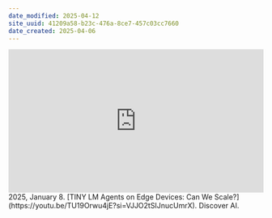 ```yaml
---
date_modified: 2025-04-12
site_uuid: 41209a58-b23c-476a-8ce7-457c03cc7660
date_created: 2025-04-06
---
```


<iframe 
  style="aspect-ratio:16/9;width:100%;height:auto" 
  src="https://www.youtube.com/embed/TU19Orwu4jE?si=VJJO2tSIJnucUmrX" 
  title="YouTube video player" 
  frameborder="0" 
  allow="accelerometer; autoplay; clipboard-write; encrypted-media; gyroscope; picture-in-picture; web-share" 
  referrerpolicy="strict-origin-when-cross-origin" 
  allowfullscreen
></iframe>
2025, January 8. [TINY LM Agents on Edge Devices: Can We Scale?](https://youtu.be/TU19Orwu4jE?si=VJJO2tSIJnucUmrX). Discover AI.